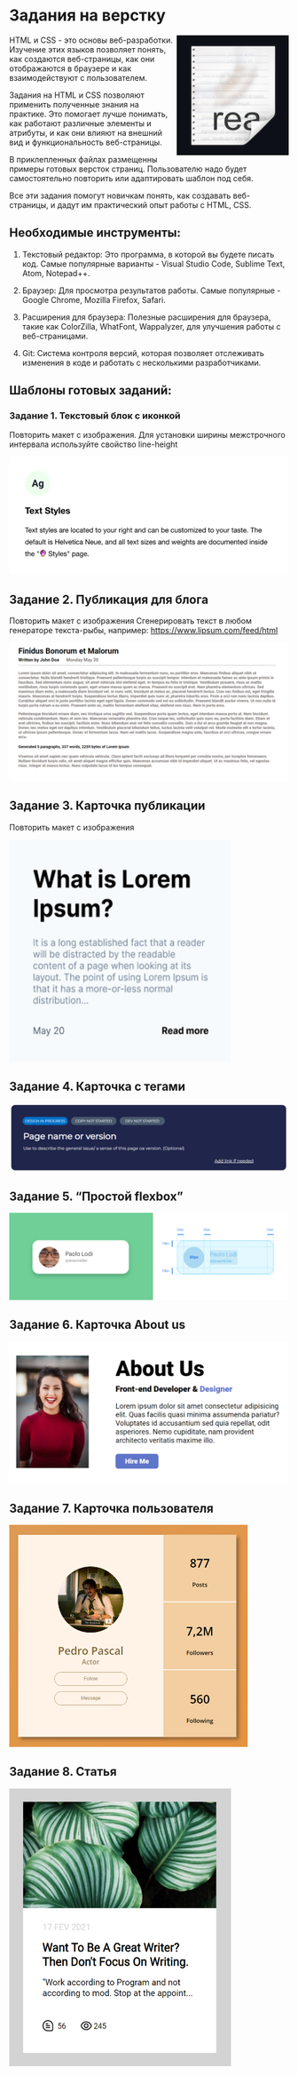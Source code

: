 # Задания на верстку

<img src="icon.png" align="right" />

HTML и CSS - это основы веб-разработки. Изучение этих языков позволяет понять, как создаются веб-страницы, как они отображаются в браузере и как взаимодействуют с пользователем.

Задания на HTML и CSS позволяют применить полученные знания на практике. Это помогает лучше понимать, как работают различные элементы и атрибуты, и как они влияют на внешний вид и функциональность веб-страницы.

В приклепленных файлах размещенны примеры готовых версток страниц. Пользователю надо будет самостоятельно повторить или адаптировать шаблон под себя.

Все эти задания помогут новичкам понять, как создавать веб-страницы, и дадут им практический опыт работы с HTML, CSS.

## Необходимые инструменты:

1. Текстовый редактор: Это программа, в которой вы будете писать код. Самые популярные варианты - Visual Studio Code, Sublime Text, Atom, Notepad++.

2. Браузер: Для просмотра результатов работы. Самые популярные - Google Chrome, Mozilla Firefox, Safari.

3. Расширения для браузера: Полезные расширения для браузера, такие как ColorZilla, WhatFont, Wappalyzer, для улучшения работы с веб-страницами.

4. Git: Система контроля версий, которая позволяет отслеживать изменения в коде и работать с несколькими разработчиками.

## Шаблоны готовых заданий:

### Задание 1. Текстовый блок с иконкой

Повторить макет с изображения. Для установки ширины межстрочного интервала используйте свойство line-height

<img src="task1.png"/>

## Задание 2. Публикация для блога

Повторить макет с изображения
Сгенерировать текст в любом генераторе текста-рыбы, например: https://www.lipsum.com/feed/html

<img src="task2.png"/>

## Задание 3. Карточка публикации

Повторить макет с изображения

<img src="task3.png" style="width:400px;height:400px;"/>

## Задание 4. Карточка c тегами

<img src="task4.png"/>

## Задание 5. “Простой flexbox”

<img src="task5.png"/>

## Задание 6. Карточка About us

<img src="task6.png"/>

## Задание 7. Карточка пользователя

<img src="task7.png" style="width:430px;height:400px;" />

## Задание 8. Статья

<img src="task8.png" style="width:400px;height:500px;" />
